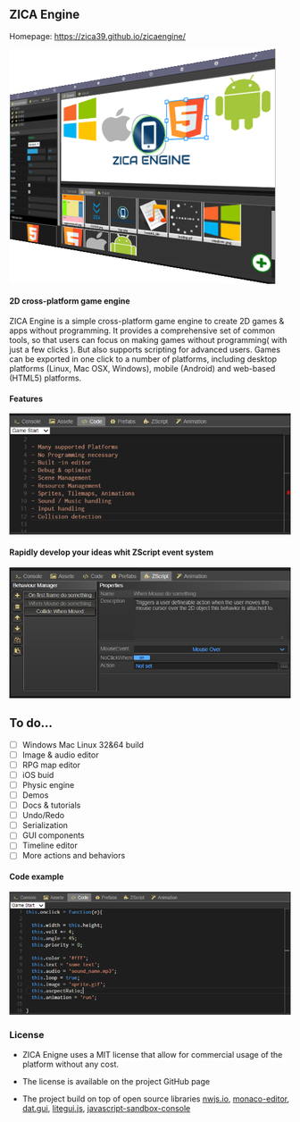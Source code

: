 
## ZICA Engine

Homepage: https://zica39.github.io/zicaengine/

[![ZICA Engine logo](img/product.png)](https://zica39.github.io/zicaengine/)

#### 2D cross-platform game engine

ZICA Engine is a simple cross-platform game engine to create 2D games & apps without programming. It provides a comprehensive set of common
tools, so that users can focus on making games without programming( with just a few clicks ).
But also supports scripting for advanced users. Games can be exported in one click to a number of platforms, including
desktop platforms (Linux, Mac OSX, Windows), mobile
(Android) and web-based (HTML5) platforms.

#### Features
![ZICA Engine Features](img/c3events2.png)

#### Rapidly develop your ideas whit ZScript event system
![ZICA Engine ZScript system](img/c3events.png)

## To do...
- [ ] Windows Mac Linux 32&64 build
- [ ] Image & audio editor
- [ ] RPG map editor
- [ ] iOS buid
- [ ] Physic engine
- [ ] Demos
- [ ] Docs & tutorials
- [ ] Undo/Redo
- [ ] Serialization
- [ ] GUI components
- [ ] Timeline editor
- [ ] More actions and behaviors

#### Code example
![ZICA Engine ZScript system](img/c3events1.png)

### License

- ZICA Enigne uses a MIT license that allow for commercial usage of the platform without any cost.
- The license is available on the project GitHub page

- The project  build on top of open source libraries [nwjs.io](https://nwjs.io), [monaco-editor](https://microsoft.github.io/monaco-editor/), [dat.gui](https://github.com/dataarts/dat.gui), [litegui.js](https://github.com/jagenjo/litegui.js), [javascript-sandbox-console](http://openexchangerates.github.io/javascript-sandbox-console/)
